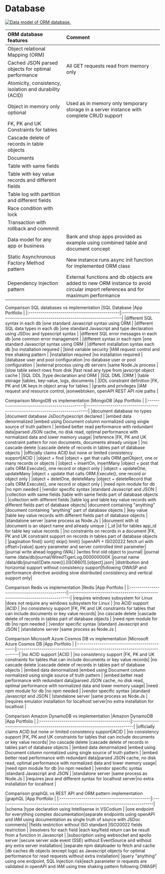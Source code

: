 # Database

[![Data model of ORM database. ](/common/documents/data_model_small.webp)](/common/documents/data_model.webp)


|ORM database features                              |Comment                                                                        |
|:--------------------------------------------------|:------------------------------------------------------------------------------|
|Object relational Mapping (ORM)		            |                                                                               |
|Cached JSON parsed objects for optimal performance	|All GET requests read from memory only                                         |
|Atomicity, consistency, isolation and durability (ACID)|                                                                           |
|Object in memory only optional                     |Used as in memory only temporary storage in a server instance with complete CRUD support|
|FK, PK and UK Constraints  for tables              |                                                                               |
|Cascade delete of records in table objects         |                                                                               |
|Documents                                          |                                                                               |
|Table with same fields                             |                                                                               |
|Table with key value records and different fields  |                                                                               |
|Table log with partition and different fields      |                                                                               |
|Race condition with lock                           |                                                                               |
|Transaction with rollback and commmit              |                                                                               |
|Data model for any app or business                 |Bank and shop apps provided as example using combined table and document concept|
|Static Asynchronous Factory Method pattern         |New instance runs async init function for implemented ORM class                |
|Dependency Injection pattern                       |External functions and db objects are added to new ORM instance to avoid circular import references and for maximum performance|


Comparison SQL databases vs implementation
|SQL Database                                   |App Portfolio                                                                  |
|:----------------------------------------------|:------------------------------------------------------------------------------|
|different SQL syntax in each db		        |one standard Javascript syntax using ORM                                       |
|different SQL data types in each db            |one standard Javascript and type declaration using JSDoc and typescript syntax |
|different SQL error messages in each db        |one common error management                                                    |
|different syntax in each npm                   |one standard Javascript syntax using ORM                                       |
|different installation syntax each db          |no installation required                                                       |
|bind variable security			                |IAM request control and tree shaking pattern                                   |
|installation required			                |no installation required                                                       |
|database user and pool configuration	        |no database user or pool configuration                                         |
|external process using db servers              |same Node.Js process                                                            |
|slow table select rows from disk               |fast read any type from javscript object cache                                 |
|SQL DDL					                    |type declaration and ORM                                                       |
|SQL DML                                        |ORM                                                                            |
|table storage				                    |tables, key-value, logs, documents                                             |
|DDL constraint definition                      |FK, PK and UK keys in object array for tables                                  |
|grants and privileges                          |IAM request and resource control, jsonwebtoken, openAPI REST API role paths    |

Comparison MongoDB vs implementation
|MongoDB                                        |App Portfolio                                                                  |
|:----------------------------------------------|:------------------------------------------------------------------------------|
|document database no types		                |document database JsDoc/typescript declared                                    |
|embed data denormalized			            |embed using Document column normalized using single source of truth pattern   |
|embed better read performance with redundant data|parsed JSON cache, no disk read, optimal performance with normalized data and lower memory usage|
|reference                                      |FK, PK and UK constraint pattern for non documents, documents already unique      |
|no cascade delete			                    |cascade delete of records in tables part of database objects                   |
|officially claims ACID but none or limited consistency support|ACID                                                            |
|object + find                                  |object + get that calls ORM.getObject, one or many records or objects          |
|object + insertOn, insertMany                  |object + post that calls ORM.Execute(), one record or object only              |
|object + updateOne, updateMany                 |object + update that calls ORM.Execute(), one record or object only            |
|object + deletOne, deleteMany                  |object + deleteRecord that calls ORM.Execute(), one record or object only      |
|need npm module for db			                |no npm needed                                                                  |
|vendor specific syntax			                |standard Javascript and JSON                                                   |
|collection with same fields		            |table with same fields part of database objects                                |
|collection with different fields	            |table log and table key value records with different fields part of database objects|
|document containing "anything"		            |document containing "anything" part of database objects                        |
|key value				                        |table key value records with different fields part of database objects         |
|standalone server			                    |same process as Node.Js                                                         |
|document with id			                    |document is an object name and already unique                                  |
|_id					                        |id for tables app_id for table key value records                               |
|no constraints on records in a document        |FK, PK and UK constraint support on records in tables part of database objects |
|pagination find() sort() skip() limit()        |openAPI + ISO20222 fetch url with offset=[value] query parameter and server controlled limit parameter|
|journal write ahead logging (WAL)              |writes first old object to journal|
|journal name /data/db/journal/WiredTigerLog.000000000X |journal name /data/db/journal/[Date.now()].[ISO8601].[object].json|
|distribution and horizontal support without consistency support|following OWASP and performance directive avoiding slow distributed consistency and vertical support only|

Comparison Redis vs implementation
|Redis                                          |App Portfolio                                                                  |
|:----------------------------------------------|:------------------------------------------------------------------------------|
|requires windows subsystem for Linux           |does not require any windows subsystem for Linux                               |
|no ACID support                                |ACID                                                                           |
|no consistency support                         |FK, PK and UK constraints for tables that can include documents or key value records|
|no cascade delete			                    |cascade delete of records in tables part of database objects                   |
|need npm module for db			                |no npm needed                                                                  |
|vendor specific syntax			                |standard Javascript and JSON                                                   |
|standalone server			                    |same process as Node.Js                                                         |

Comparison Microsoft Azure Cosmos DB vs implementation
|Microsoft Azure Cosmos DB                      |App Portfolio                                                                  |
|:----------------------------------------------|:------------------------------------------------------------------------------|
|no ACID support                                |ACID                                                                           |
|no consistency support                         |FK, PK and UK constraints for tables that can include documents or key value records|
|no cascade delete			                    |cascade delete of records in tables part of database objects                   |
|embed data denormalized			            |embed using Document column normalized using single source of truth pattern   |
|embed better read performance with redundant data|parsed JSON cache, no disk read, optimal performance with normalized data and lower memory usage|
|need npm module for db			                |no npm needed                                                                  |
|vendor specific syntax			                |standard Javascript and JSON                                                   |
|standalone server			                    |same process as Node.Js                                                         |
|requires emulator installation for localhost server|no extra installation for localhost                                        |  

Comparison Amazon DynamoDB vs implementation
|Amazon DynamoDB                                |App Portfolio                                                                  |
|:----------------------------------------------|:------------------------------------------------------------------------------|
|officially claims ACID but none or limited consistency support|ACID                                                            |
|no consistency support                         |FK, PK and UK constraints for tables that can include documents or key value records|
|no cascade delete			                    |cascade delete of records in tables part of database objects                   |
|embed data denormalized			            |embed using Document column normalized using single source of truth pattern   |
|embed better read performance with redundant data|parsed JSON cache, no disk read, optimal performance with normalized data and lower memory usage|
|need npm module for db			                |no npm needed                                                                  |
|vendor specific syntax			                |standard Javascript and JSON                                                   |
|standalone server			                    |same process as Node.Js                                                         |
|requires java and different syntax for localhost server|no extra installation for localhsot                       |

Comparison graphQL vs REST API and ORM pattern implementation
|graphQL                                        |App Portfolio                                                                  |
|:----------------------------------------------|:------------------------------------------------------------------------------|
|schema                                         |type declaration using Intellisense in VSCodium                         |
|one endpoint for everything complex documentation|separate endpoints using openAPI and IAM using documentation as single truth of source with JSDoc comments|
|fields restriction without ISO standard        |ISO20022 fields restriction                                                    |
|resolvers for each field                       |each key/field return can be result from a function in Javascript              |
|subscription using websocket and apollo server	|secure server side event (SSE) without EventSource and without any extra server installation|
|separate npm dataloader to fetch and cache     |db caches db objects (except logs) as Javascript objects for optimal performance for read requests without extra installation|
|query "anything" using one endpoint, SQL Injection risk|each parameter in requests are validated in openAPI and IAM using tree shaking pattern following OWASP|

